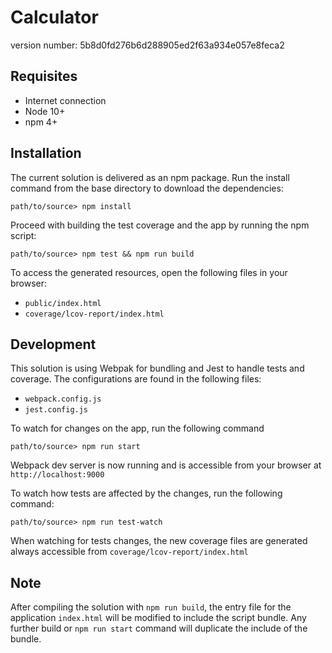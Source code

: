 # Calculator

version number: 5b8d0fd276b6d288905ed2f63a934e057e8feca2

## Requisites

- Internet connection
- Node 10+
- npm 4+

## Installation

The current solution is delivered as an npm package. Run the install command from the base directory to download the dependencies:

```
path/to/source> npm install
```

Proceed with building the test coverage and the app by running the npm script:

```
path/to/source> npm test && npm run build
```

To access the generated resources, open the following files in your browser:

- `public/index.html`
- `coverage/lcov-report/index.html`

## Development

This solution is using Webpak for bundling and Jest to handle tests and coverage. The configurations are found in the following files:

- `webpack.config.js`
- `jest.config.js`

To watch for changes on the app, run the following command

```
path/to/source> npm run start
```

Webpack dev server is now running and is accessible from your browser at `http://localhost:9000`

To watch how tests are affected by the changes, run the following command:

```
path/to/source> npm run test-watch
```

When watching for tests changes, the new coverage files are generated always accessible from `coverage/lcov-report/index.html`

## Note

After compiling the solution with `npm run build`, the entry file for the application `index.html` will be modified to include the script bundle. Any further build or `npm run start` command will duplicate the include of the bundle.
